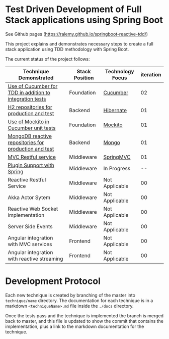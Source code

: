 # Test Driven Development of Full Stack applications using Spring Boot

See Github pages (https://ralemy.github.io/springboot-reactive-tdd/)

This project explains and demonstrates necessary steps to create a full stack
application using TDD methodology with Spring Boot.

The current status of the project follows:

| Technique Demonstrated | Stack Position | Technology Focus| iteration|
|------------------------|--------|----------|------|
|[Use of Cucumber for TDD in addition to integration tests](docs/cucumber.md)| Foundation|[Cucumber](../../tree/step01.Cucumber.02)|02|
|[H2 repositories for production and test](docs/hibernate.jpa.md)| Backend |[Hibernate](../../tree/step02.hibernateh2)|01|
|[Use of Mockito in Cucumber unit tests](docs/mockito.md)| Foundation|[Mockito](../../tree/step04.mockito)|01|
|[MongoDB reactive repositories for production and test](docs/mongo.md)|Backend|[Mongo](../../tree/step03.reactivemongo)|01|
|[MVC Restful service](docs/mvc.md)|Middleware|[SpringMVC](../../tree/step05.spring.mvc)|01|
|[Plugin Support with Spring](docs/plugins.md)|Middleware|In Progress|--|
|Reactive Restful Service|Middleware|Not Applicable|00|
|Akka Actor Sytem|Middleware|Not Applicable|00|
|Reactive Web Socket implementation|Middleware|Not Applicable|00|
|Server Side Events| Middleware|Not Applicable|00|
|Angular integration with MVC services | Frontend | Not Applicable| 00|
|Angular integration with reactive streaming | Frontend | Not Applicable|00|


# Development Protocol

Each new technique is created by branching of the master into ``` technique/name``` directory.
The documentation for each technique is in a markdown ```<techniqueName>.md``` file inside the 
```./docs``` directory.

Once the tests pass and the technique is implemented the branch is merged back to master,
and this file is updated to show the commit that contains the implementation, plus a link 
to the markdown documentation for the technique.


